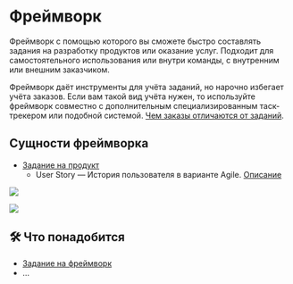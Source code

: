 # Фреймворк

Фреймворк с помощью которого вы сможете быстро составлять задания на разработку продуктов или оказание услуг.
Подходит для самостоятельного использования или внутри команды, с внутренним или внешним заказчиком.

Фреймворк даёт инструменты для учёта заданий, но нарочно избегает учёта заказов. Если вам такой вид учёта нужен, то используйте
фреймворк совместно с дополнительным специализированным таск-трекером или подобной системой. [Чем заказы отличаются от заданий](./assignment_vs_task.md).

## Сущности фреймворка

- [Задание на продукт](./product/)
    - User Story — История пользователя в варианте Agile. [Описание](/products/dvmn_org/agile-user-story/)

![](./assignment_flow.drawio)

![](./sub_products_in_solo.drawio)

## 🛠️ Что понадобится

- [Задание на фреймворк](./assignment.yaml)
- …
